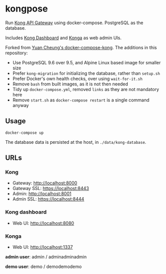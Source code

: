 # kongpose

Run [Kong API Gateway](https://konghq.com/kong-community-edition) using docker-compose. PostgreSQL as the database.

Includes [Kong Dashboard](https://github.com/PGBI/kong-dashboard) and
[Konga](https://github.com/pantsel/konga) as web admin UIs.

Forked from [Yuan Cheung's docker-compose-kong](https://github.com/zhangyuan/docker-compose-kong). The additions in this repository:

- Use PostgreSQL 9.6 over 9.5, and Alpine Linux based image for smaller size
- Prefer `kong-migration` for initializing the database, rather than `setup.sh`
- Prefer Docker's own health checks, over using `wait-for-it.sh`
- Remove `bash` from built images, as it is not then needed
- Tidy up `docker-compose.yml`, removed `links` as they are not mandatory here
- Remove `start.sh` as `docker-compose restart` is a single command anyway


## Usage

    docker-compose up

The database data is persisted at the host, in `./data/kong-database`.


## URLs

### Kong

- Gateway: [http://localhost:8000](http://localhost:8000)
- Gateway SSL: [https://localhost:8443](https://localhost:8443)
- Admin: [http://localhost:8001](http://localhost:8001)
- Admin SSL: [https://localhost:8444](https://localhost:8444)

### Kong dashboard

- Web UI: [http://localhost:8080](http://localhost:8080)

### Konga

- Web UI: [http://localhost:1337](http://localhost:1337)

**admin user**: admin / adminadminadmin

**demo user**: demo / demodemodemo
